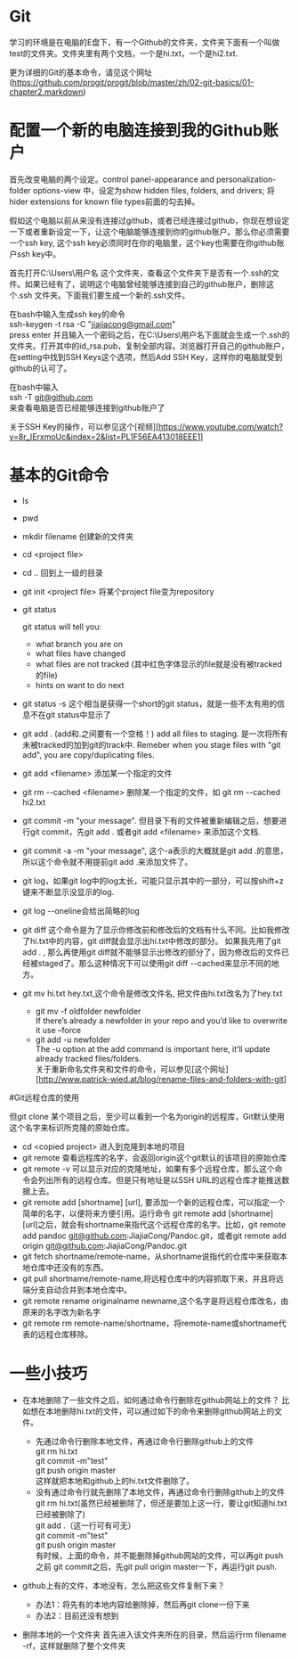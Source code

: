 Git
===
学习的环境是在电脑的E盘下，有一个Github的文件夹，文件夹下面有一个叫做test的文件夹。文件夹里有两个文档，一个是hi.txt，一个是hi2.txt.

更为详细的Git的基本命令，请见这个网址\(https://github.com/progit/progit/blob/master/zh/02-git-basics/01-chapter2.markdown)

# 配置一个新的电脑连接到我的Github账户

首先改变电脑的两个设定。control panel-appearance and personalization-folder options-view 中，设定为show hidden files, folders, and drivers; 将hider extensions for known file types前面的勾去掉。

假如这个电脑以前从来没有连接过github，或者已经连接过github，你现在想设定一下或者重新设定一下，让这个电脑能够连接到你的github账户。那么你必须需要一个ssh key, 这个ssh key必须同时在你的电脑里，这个key也需要在你github账户ssh key中。

首先打开C:\Users\用户名 这个文件夹，查看这个文件夹下是否有一个.ssh的文件。如果已经有了，说明这个电脑曾经能够连接到自己的github账户，删除这个.ssh 文件夹。下面我们要生成一个新的.ssh文件。

在bash中输入生成ssh key的命令     
ssh-keygen -t rsa -C "jiajiacong@gmail.com"     
press enter 并且输入一个密码之后，在C:\Users\用户名下面就会生成一个.ssh的文件夹。打开其中的id_rsa.pub，复制全部内容。浏览器打开自己的github账户，在setting中找到SSH Keys这个选项，然后Add SSH Key，这样你的电脑就受到github的认可了。

在bash中输入    
ssh -T git@github.com    
来查看电脑是否已经能够连接到github账户了

关于SSH Key的操作，可以参见这个[视频][https://www.youtube.com/watch?v=8r_IErxmoUc&index=2&list=PL1F56EA413018EEE1]


# 基本的Git命令

- ls
- pwd
- mkdir filename 创建新的文件夹
- cd \<project file\>
- cd .. 回到上一级的目录
- git init \<project file>  将某个project file变为repository
- git status 

  git status will tell you:
  - what branch you are on
  - what files have changed
  - what files are not tracked (其中红色字体显示的file就是没有被tracked的file)
  - hints on want to do next
- git status -s 这个相当是获得一个short的git status，就是一些不太有用的信息不在git status中显示了

- git add . (add和.之间要有一个空格！)  add all files to staging. 是一次将所有未被tracked的加到git的track中. Remeber when you stage files with "git add", you are copy/duplicating files.

- git add \<filename> 添加某一个指定的文件

- git rm --cached \<filename> 删除某一个指定的文件，如 git rm --cached hi2.txt

- git commit -m "your message". 但目录下有的文件被重新编辑之后，想要进行git commit，先git add . 或者git add \<filename> 来添加这个文档.
- git commit -a -m "your message", 这个-a表示的大概就是git add .的意思，所以这个命令就不用提前git add .来添加文件了。

- git log，如果git log中的log太长，可能只显示其中的一部分，可以按shift+z键来不断显示没显示的log. 
- git log --oneline会给出简略的log

- git diff 这个命令是为了显示你修改前和修改后的文档有什么不同。比如我修改了hi.txt中的内容，git diff就会显示出hi.txt中修改的部分。
	如果我先用了git add . , 那么再使用git diff就不能够显示出修改的部分了，因为修改后的文件已经被staged了。那么这种情况下可以使用git diff --cached来显示不同的地方。

- git mv hi.txt hey.txt,这个命令是修改文件名, 把文件由hi.txt改名为了hey.txt
  - git mv -f oldfolder newfolder  
  If there’s already a newfolder in your repo and you’d like to overwrite it use –force
  - git add -u newfolder  
  The -u option at the add command is important here, it’ll update already tracked files/folders.  
  关于重新命名文件夹和文件的命令，可以参见[这个网址][http://www.patrick-wied.at/blog/rename-files-and-folders-with-git]
  


#Git远程仓库的使用

但git clone 某个项目之后，至少可以看到一个名为origin的远程库，Git默认使用这个名字来标识所克隆的原始仓库。

- cd \<copied project\> 进入到克隆到本地的项目
- git remote 查看远程库的名字，会返回origin这个git默认的该项目的原始仓库
- git remote -v 可以显示对应的克隆地址，如果有多个远程仓库，那么这个命令会列出所有的远程仓库。但是只有地址是以SSH URL的远程仓库才能推送数据上去。
- git remote add [shortname] [url], 要添加一个新的远程仓库，可以指定一个简单的名字，以便将来方便引用。运行命令 git remote add [shortname] [url]之后，就会有shortname来指代这个远程仓库的名字。比如，git remote add pandoc git@github.com:JiajiaCong/Pandoc.git，或者git remote add origin git@github.com:JiajiaCong/Pandoc.git
- git fetch shortname/remote-name，从shortname说指代的仓库中来获取本地仓库中还没有的东西。
- git pull shortname/remote-name,将远程仓库中的内容抓取下来，并且将远端分支自动合并到本地仓库中。
- git remote rename originalname newname,这个名字是将远程仓库改名，由原来的名字改为新名字
- git remote rm remote-name/shortname，将remote-name或shortname代表的远程仓库移除。


# 一些小技巧

- 在本地删除了一些文件之后，如何通过命令行删除在github网站上的文件？
  比如想在本地删除hi.txt的文件，可以通过如下的命令来删除github网站上的文件。  
  - 先通过命令行删除本地文件，再通过命令行删除github上的文件   
	 git rm hi.txt     
	 git commit -m"test"  
  	 git push origin master  
  	这样就把本地和github上的hi.txt文件删除了。   
  - 没有通过命令行就先删除了本地文件，再通过命令行删除github上的文件   
  	git rm hi.txt(虽然已经被删除了，但还是要加上这一行，要让git知道hi.txt已经被删除了)   
	git add .（这一行可有可无）   
	git commit -m"test"   
	git push origin master    
	有时候，上面的命令，并不能删除掉github网站的文件，可以再git push之前 git commit之后，先git pull origin master一下，再运行git push.
	


- github上有的文件，本地没有，怎么把这些文件复制下来？
	- 办法1：将先有的本地内容给删除掉，然后再git clone一份下来
	- 办法2：目前还没有想到

- 删除本地的一个文件夹
	首先进入该文件夹所在的目录，然后运行rm filename -rf，这样就删除了整个文件夹

